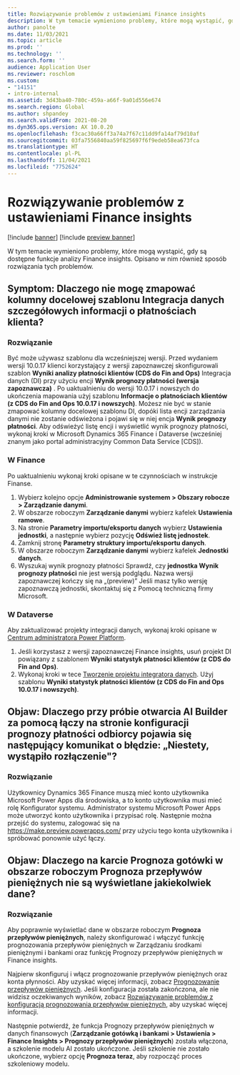 ```yaml
---
title: Rozwiązywanie problemów z ustawieniami Finance insights
description: W tym temacie wymieniono problemy, które mogą wystąpić, gdy są dostępne funkcje analizy Finance insights. Opisano w nim również sposób rozwiązania tych problemów.
author: panolte
ms.date: 11/03/2021
ms.topic: article
ms.prod: ''
ms.technology: ''
ms.search.form: ''
audience: Application User
ms.reviewer: roschlom
ms.custom:
- "14151"
- intro-internal
ms.assetid: 3d43ba40-780c-459a-a66f-9a01d556e674
ms.search.region: Global
ms.author: shpandey
ms.search.validFrom: 2021-08-20
ms.dyn365.ops.version: AX 10.0.20
ms.openlocfilehash: f3cac30a66ff3a74a7f67c11dd9fa14af79d10af
ms.sourcegitcommit: 03fa7556840aa59f825697f6f9edeb58ea673fca
ms.translationtype: HT
ms.contentlocale: pl-PL
ms.lasthandoff: 11/04/2021
ms.locfileid: "7752624"
---
```

# <a name="troubleshoot-finance-insights-setup-issues"></a>Rozwiązywanie problemów z ustawieniami Finance insights

[!include [banner](../includes/banner.md)]
[!include [preview banner](../includes/preview-banner.md)]

W tym temacie wymieniono problemy, które mogą wystąpić, gdy są dostępne funkcje analizy Finance insights. Opisano w nim również sposób rozwiązania tych problemów.

## <a name="symptom-why-cant-i-map-the-customer-payment-insights-data-integration-template-destination-column"></a>Symptom: Dlaczego nie mogę zmapować kolumny docelowej szablonu Integracja danych szczegółowych informacji o płatnościach klienta?

### <a name="resolution"></a>Rozwiązanie

Być może używasz szablonu dla wcześniejszej wersji. Przed wydaniem wersji 10.0.17 klienci korzystający z wersji zapoznawczej skonfigurowali szablon **Wyniki analizy płatności klientów (CDS do Fin and Ops)** Integracja danych (DI) przy użyciu encji **Wynik prognozy płatności (wersja zapoznawcza)** . Po uaktualnieniu do wersji 10.0.17 i nowszych do ukończenia mapowania użyj szablonu **Informacje o płatnościach klientów (z CDS do Fin and Ops 10.0.17 i nowszych)**. Możesz nie być w stanie zmapować kolumny docelowej szablonu DI, dopóki lista encji zarządzania danymi nie zostanie odświeżona i pojawi się w niej encja **Wynik prognozy płatności**. Aby odświeżyć listę encji i wyświetlić wynik prognozy płatności, wykonaj kroki w Microsoft Dynamics 365 Finance i Dataverse (wcześniej znanym jako portal administracyjny Common Data Service \[CDS\]).

### <a name="in-finance"></a>W Finance

Po uaktualnieniu wykonaj kroki opisane w te czynnościach w instrukcje Finanse.

1. Wybierz kolejno opcje **Administrowanie systemem \> Obszary robocze \> Zarządzanie danymi**.
2. W obszarze roboczym **Zarządzanie danymi** wybierz kafelek **Ustawienia ramowe**.
3. Na stronie **Parametry importu/eksportu danych** wybierz **Ustawienia jednostki**, a następnie wybierz pozycję **Odśwież listę jednostek**.
4. Zamknij stronę **Parametry struktury importu/eksportu danych**.
5. W obszarze roboczym **Zarządzanie danymi** wybierz kafelek **Jednostki danych**.
6. Wyszukaj wynik prognozy płatności Sprawdź, czy **jednostka Wynik prognozy płatności** nie jest wersją podglądu. Nazwa wersji zapoznawczej kończy się na „(preview)” Jeśli masz tylko wersję zapoznawczą jednostki, skontaktuj się z Pomocą techniczną firmy Microsoft.

### <a name="in-dataverse"></a>W Dataverse

Aby zaktualizować projekty integracji danych, wykonaj kroki opisane w [Centrum administratora Power Platform](https://admin.powerplatform.microsoft.com/environments).

1. Jeśli korzystasz z wersji zapoznawczej Finance insights, usuń projekt DI powiązany z szablonem **Wyniki statystyk płatności klientów (z CDS do Fin and Ops)**.
2. Wykonaj kroki w tece [Tworzenie projektu integratora danych](create-data-integrate-project.md). Użyj szablonu **Wyniki statystyk płatności klientów (z CDS do Fin and Ops 10.0.17 i nowszych)**.

## <a name="symptom-when-i-try-to-open-ai-builder-by-using-the-links-on-the-customer-payment-predictions-setup-page-why-do-i-receive-the-following-error-message-sorry-theres-been-a-disconnect"></a>Objaw: Dlaczego przy próbie otwarcia AI Builder za pomocą łączy na stronie konfiguracji prognozy płatności odbiorcy pojawia się następujący komunikat o błędzie: „Niestety, wystąpiło rozłączenie"?

### <a name="resolution"></a>Rozwiązanie

Użytkownicy Dynamics 365 Finance muszą mieć konto użytkownika Microsoft Power Apps dla środowiska, a to konto użytkownika musi mieć rolę Konfigurator systemu. Administrator systemu Microsoft Power Apps może utworzyć konto użytkownika i przypisać rolę. Następnie można przejść do systemu, zalogować się na <https://make.preview.powerapps.com/> przy użyciu tego konta użytkownika i spróbować ponownie użyć łączy.

## <a name="symptom-why-doesnt-the-cash-forecast-tab-in-the-cash-flow-forecast-workspace-show-any-data"></a>Objaw: Dlaczego na karcie Prognoza gotówki w obszarze roboczym Prognoza przepływów pieniężnych nie są wyświetlane jakiekolwiek dane?

### <a name="resolution"></a>Rozwiązanie

Aby poprawnie wyświetlać dane w obszarze roboczym **Prognoza przepływów pieniężnych**, należy skonfigurować i włączyć funkcję prognozowania przepływów pieniężnych w Zarządzaniu środkami pieniężnymi i bankami oraz funkcję Prognozy przepływów pieniężnych w Finance insights.

Najpierw skonfiguruj i włącz prognozowanie przepływów pieniężnych oraz konta płynności. Aby uzyskać więcej informacji, zobacz [Prognozowanie przepływów pieniężnych](../cash-bank-management/cash-flow-forecasting.md). Jeśli konfiguracja została zakończona, ale nie widzisz oczekiwanych wyników, zobacz [Rozwiązywanie problemów z konfiguracją prognozowania przepływów pieniężnych](../cash-bank-management/cash-flow-forecasting-tsg.md), aby uzyskać więcej informacji.

Następnie potwierdź, że funkcja Prognozy przepływów pieniężnych w danych finansowych (**Zarządzanie gotówką i bankami \> Ustawienia \> Finance Insights \> Prognozy przepływów pieniężnych**) została włączona, a szkolenie modelu AI zostało ukończone. Jeśli szkolenie nie zostało ukończone, wybierz opcję **Prognoza teraz**, aby rozpocząć proces szkoleniowy modelu.
